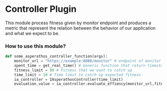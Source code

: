 # Controller Plugin
This module process fitness given by monitor endpoint and produces a metric that represent the relation between the behavior of our application and what we expect to be.

### How to use this module?
```python
def some_asperathos_controller_function(args):
    monitor_url = "https://example:8080/monitor" # endpoint of monitor
    spent_time = get_real_time() # Generic function that return timestamp between app initialization and now
    fitness_limit = 80 # Fitness that we want to catch up
	time_limit = 10 # Time limit to catch up expected fitness
	ia_controller = IAsperathosController(time_limit)
	evaluation_value = ia_controller.evaluate_effiency(monitor_url,fitness_limit,spent_time)
```
